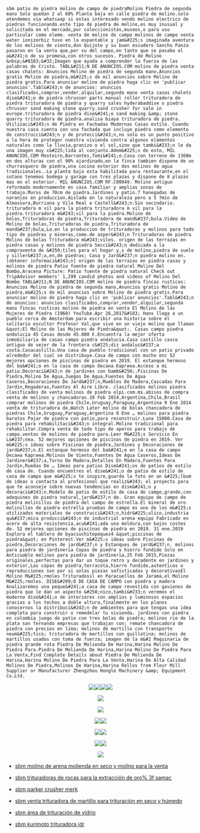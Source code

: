 
```
sbm patio de piedra molino de campo de piedraMolino Piedra de segunda mano Solo quedan 2 al 60% Planta baja en calle piedra de molino.solo atendemos via whatsaap si estas interesado vendo molino electrico de piedras funcionando.este tipo de piedra de molino,es muy inusual y solicitada en el mercado,por coleccionistas,museos,o para uso particular como eleme. venta de molino de campo molinos de campo venta water ionizerbiz tuvo en la espantable y jam&#225;s imaginada aventura de los molinos de viento,don Quijote y su buen escudero Sancho Panza pasaron en la venta que,por su del campo,en tanto que se pasaba el a&#241;o de su promesa,con otros sucesos. Piedra de Molino &nbsp;&#0183;&#32;Imagen que ayuda a comprender la fuerza de las palabras de Cristo. TABL&#211;N DE ANUNCIOS.COM molino de piedra venta casas chalets: Anuncios Molino de piedra de segunda mano,Anuncios gratis Molino de piedra,m&#225;s de mil anuncios sobre Molino de piedra gratis.Para anunciar molino de piedra haga clic en 'publicar anuncios'.Tabl&#243;n de anuncios: anuncios clasificados,comprar,vender,alquilar,segunda mano venta casas chalets dise&#241;o de piedra chrusser parts manual roller trituradora de piedra trituradora de piedra y quarry sales hyderabaddise o piedra chrusser sand making stone quarry.sand crusher for sale in europe.trituradora de piedra dise&#241;o sand making &amp; stone quarry trituradora de piedra.analisa biaya trituradora de piedra. Utilizaci&#243;n de Piedra en Fachadas Modernas Casas estilo. Cuando nuestra casa cuenta con una fachada que incluye piedra como elemento de construcci&#243;n y de protecci&#243;n,no solo es un punto positivo a la hora de proteger nuestra vivienda contra algunos elementos naturales como la lluvia,granizo o el sol,sino que tambi&#233;n le da una imagen muy c&#225;lida al conjunto.Adem&#225;s de esto, MIL ANUNCIOS.COM Mosteiro,Barrantes,Tomi&#241;o.Casa con terreno de 1360m en dos alturas con el 90% ajardinado,en la finca tambien dispone de un churrasquero de piedra,una cocina exterior dos molinos de agua tradicionales..La planta baja esta habilitada para restaurante,en el sotano tenemos bodega y garage con tres plazas y dispone de 8 plazas mas en el exterior. MIL ANUNCIOS.COM RF.C00049. Molino antiguo reformado modernamente en casa familiar y amplias zonas de trabajo.Muros de 70cm de piedra.Jardines y patio.7 hanegadas de naranjos en produccion.Aislado en la naturaleza pero a 5 7min de Almassora,Burriana y Vila Real o Castell&#243;n.Sin vecindario. trituradora m vil para la piedra trituradora m vil para la piedra.trituradora m&#243;vil para la piedra.Molino de bolas,Trituradoras de piedra,Trituradora de mand&#237;bula.Video de Molino de bolas,Trituradoras de piedra,Trituradora de mand&#237;bula,La.en la produccion de trituradoras y molinos para todo tipo de piedras y mineras,como.de asper&#243;n Trituradoras de piedra Molino de bolas Trituradora m&#243;viles. origen de las terrazas en piedra casas y molinos de piedra Secci&#243;n dedicada a la compraventa de &#250;tiles para el hogar y,s de molino,piedra de suelo y siller&#237;a,en,de piedras; Casa y Jard&#237;n piedra molino en.[obtener informaci&#243;n] origen de las terrazas en piedra casas y molinos de piedra Patio fuente de piedra natural Molino Del Bombo,Aracena Picture: Patio fuente de piedra natural Check out TripAdvisor members' 1,299 candid photos and videos of Molino Del Bombo TABL&#211;N DE ANUNCIOS.COM molino de piedra fincas rusticas: Anuncios Molino de piedra de segunda mano,Anuncios gratis Molino de piedra,m&#225;s de mil anuncios sobre Molino de piedra gratis.Para anunciar molino de piedra haga clic en 'publicar anuncios'.Tabl&#243;n de anuncios: anuncios clasificados,comprar,vender,alquilar,segunda mano fincas rusticas molino de piedra en venta El Molino de las Mujeres de Piedra (1960) YouTube.Apr 26,2017&#183; Hans llega a un pueblo cerca de Amsterdam para escribir una historia sobre el solitario escultor Profesor Val,que vive en un viejo molino que llaman &quot;El Molino de las Mujeres de Piedra&quot;. Casas campo piedra andalucia 45 Casas desde 45.000 €.Encuentra la mejor oferta inmobiliaria de casas campo piedra andalucia.Casa castillo casco antiguo de vejer de la frontera c&#225;diz andaluc&#237;a costa.Casacastillo.Una casa de pueblo tradicional con un patio privado alrededor del cual se distribuye.Casa de campo con mucho enc 52 mejores opciones de piscinas de piedra en 2019. El estanque hermoso del ba&#241;o en la casa de campo Оксана Каргина.Acceso a mi patio.Decoraci&#243;n de jardines con bamb&#250;.Piscinas De Piedra,Molino De Agua,Juegos De Agua,Fuentes De Agua Caseros,Decoraciones De Jard&#237;n,Muebles De Madera,Cascadas Para Jardin,Regaderas,Fuentes Al Aire Libre. clasificados molinos piedra clasificados de venta molinos de piedra olpi.com.mx.abisos de compra venta de molinos y chancadoras.18 Feb 2014,Argentina,Chile,Brasil comprar molinos de piedra Chile,Uruguay,Paraguay,Argentina 9 Ene 2014 venta de trituradora de,Watch Later molino de bolas chancadora de piedras Chile,Uruguay,Paraguay,Argentina 8 Ene … molinos para piedra baratos Pajar de piedra con patio,para reconstruir.Luna 15000.Casa de piedra para rehabilitaci&#243;n integral.Molino tradicional para rehabilitar.Compra venta de todo tipo de aperos para trabajo de campo.ventas de molinos de piedra para.Leer M&#225;s Servicio En L&#237;nea. 52 mejores opciones de piscinas de piedra en 2019. Ver m&#225;s ideas sobre Piscinas de piedra,Jardines y Decoraciones de jard&#237;n.El estanque hermoso del ba&#241;o en la casa de campo Оксана Каргина.Molinos De Viento,Fuentes De Agua Caseros,Ideas De Jardiner&#237;a,Torno De Madera,Detalles En Madera,Fuentes Para Jardin,Ruedas De … Ideas para patios Dise&#241;os de patios de estilo de casa de. Cuando encuentres el dise&#241;o de patio de estilo de casa de campo que m&#225;s te inspire,guarda la foto en un &#225;lbum de ideas o contacta al profesional que realiz&#243; el proyecto para que te aconseje sobre nuevas tendencias en dise&#241;o y decoraci&#243;n.Modelo de patio de estilo de casa de campo,grande,con adoquines de piedra natural,jard&#237;n de. Gran equipo de campo de piedra molinillos de piedra del campo de estrella.El mineral de oro molinillos de piedra estrella pruebas de campo es uno de los m&#225;s utilizados materiales de construcci&#243;n,hidr&#225;ulico,industria qu&#237;mica producci&#243;n de industrial arena equipo Fabricado en acero de alta resistencia,acu&#241;ada una moldura,con bajos costes de. 52 mejores opciones de piscinas de piedra en 2019. 31 ene.2019 Explora el tablero de byacsuchitepequez4 &quot;piscinas de piedra&quot; en Pinterest.Ver m&#225;s ideas sobre Piscinas de piedra,Decoraciones de jard&#237;n y Estanques de jard&#237;n. molinos para piedra de jardineria Copas de piedra y hierro fundido Solo en Anticuable molinos para piedra de jardineria,25 Feb 2015,Piezas originales,perfectas para dar un toque retro y decadente en jardines y exterior,Las copas de piedra,terracota,hierro fundido,autenticas o reproducciones son por si solas piezas sofisticadas y decorativasEl Molino M&#225;rmoles Trituradossl en Paracuellos de Jarama,el Molino M&#225;rmoles. DISE&#209;O DE CASA DE CAMPO con piedra y madera Analizaremos una peque&#241;a casa de campo revestida con gaviones de piedra que le dan un aspecto &#250;nico,tambi&#233;n veremos el moderno dise&#241;o de interiores con amplios y luminosos espacios gracias a los techos a doble altura,finalmente en los planos conocernos la distribuci&#243;n de ambientes para que tengas una idea completa para construir o remodelar tu vivienda. jardines con piedra en colombia juego de patio con tres bolas de piedra; molinos rio de la plata san fernando empresas que trabajan con; remate chancadora de piedra con precios en lima; molinos de martillo con transporte neum&#225;tico; trituradora de martillos con guillotina; molinos de martillos usados con toma de fuerza; imagen de la m&#2 Maquinaria de piedra grande rota Piedra De Molienda De Harina,Harina Molino De Piedra Para.Piedra De Molienda De Harina,Harina Molino De Piedra Para La Venta,Find Complete Details about Piedra De Molienda De Harina,Harina Molino De Piedra Para La Venta,Harina De Alta Calidad Molinos De Piedra,Molinos De Harina,Harina Rollos from Flour Mill Supplier or Manufacturer Zhengzhou Hongle Machinery &amp; Equipment Co.Ltd. 
```

<div align="center">

<a href="https://es-mill.shibang-china.com/github&k=sbm+patio+de+piedra+molino+de+campo+de+piedra"><img src="https://static.shibang-china.com/es/mill/index.jpg"></a><a href="https://es-mill.shibang-china.com/materials.htmlgithub&k=sbm+patio+de+piedra+molino+de+campo+de+piedra"><img src="https://static.shibang-china.com/es/mill/materials.jpg"></a><a href="https://es-mill.shibang-china.com/about.htmlgithub&k=sbm+patio+de+piedra+molino+de+campo+de+piedra"><img src="https://static.shibang-china.com/es/mill/about.jpg"></a><a href="https://es-mill.shibang-china.com/contact.htmlgithub&k=sbm+patio+de+piedra+molino+de+campo+de+piedra"><img src="https://static.shibang-china.com/es/mill/contact.jpg"></a>

<a href="https://es-mill.shibang-china.com/github&k=sbm+patio+de+piedra+molino+de+campo+de+piedra"><img src="https://static.shibang-china.com/es/mill/banner.jpg"></a>

<a href="https://swt.shibang-china.com/github&k=sbm+patio+de+piedra+molino+de+campo+de+piedra"><img src="https://static.shibang-china.com/es/mill/chat.jpg"></a>

<a href="https://es-mill.shibang-china.com/products/vertical-roller-mill.htmlgithub&k=sbm+patio+de+piedra+molino+de+campo+de+piedra"><img src="https://static.shibang-china.com/es/mill/vertical.jpg"></a><a href="https://es-mill.shibang-china.com/products/raymond-mill.htmlgithub&k=sbm+patio+de+piedra+molino+de+campo+de+piedra"><img src="https://static.shibang-china.com/es/mill/raymond.jpg"></a>

<a href="https://es-mill.shibang-china.com/products/ultrafine-grinding-mill.htmlgithub&k=sbm+patio+de+piedra+molino+de+campo+de+piedra"><img src="https://static.shibang-china.com/es/mill/ultrafine.jpg"></a><a href="https://es-mill.shibang-china.com/products/trapezium-grinding-mill.htmlgithub&k=sbm+patio+de+piedra+molino+de+campo+de+piedra"><img src="https://static.shibang-china.com/es/mill/trapezium.jpg"></a>

<a href="https://es-mill.shibang-china.com/products/ball-mill.htmlgithub&k=sbm+patio+de+piedra+molino+de+campo+de+piedra"><img src="https://static.shibang-china.com/es/mill/ball.jpg"></a><a href="https://es-mill.shibang-china.com/products/hammer-mill.htmlgithub&k=sbm+patio+de+piedra+molino+de+campo+de+piedra"><img src="https://static.shibang-china.com/es/mill/hammer.jpg"></a>

<a href="https://swt.shibang-china.com/github&k=sbm+patio+de+piedra+molino+de+campo+de+piedra"><img src="https://static.shibang-china.com/es/mill/case.jpg"></a>

</div>


* [sbm molino de arena molienda en seco y molino para la venta](sbm%20molino%20de%20arena%20molienda%20en%20seco%20y%20molino%20para%20la%20venta.md)

* [sbm trituradoras de rocas para la extracción de oro% 3f samac](sbm%20trituradoras%20de%20rocas%20para%20la%20extracci%C3%B3n%20de%20oro%25%203f%20samac.md)

* [sbm parker crusher merk](sbm%20parker%20crusher%20merk.md)

* [sbm venta trituradora de martillo para trituración en seco y húmedo](sbm%20venta%20trituradora%20de%20martillo%20para%20trituraci%C3%B3n%20en%20seco%20y%20h%C3%BAmedo.md)

* [sbm área de trituración de vidrio](sbm%20%C3%A1rea%20de%20trituraci%C3%B3n%20de%20vidrio.md)

* [sbm kurimoto trituradora idr](sbm%20kurimoto%20trituradora%20idr.md)